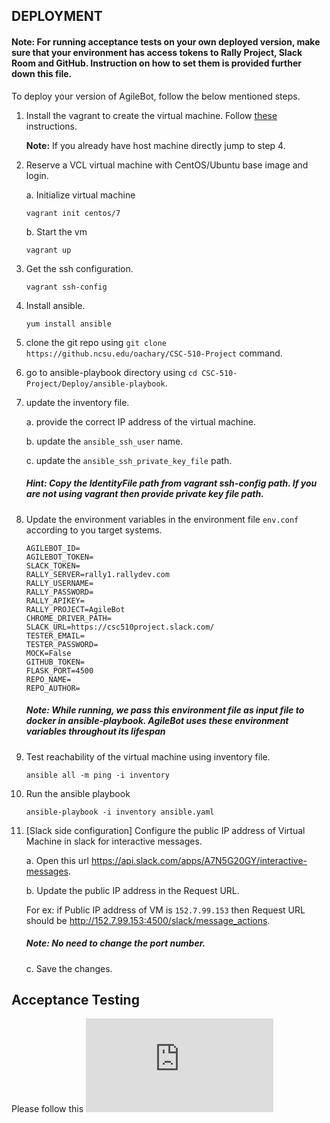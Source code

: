 ## DEPLOYMENT
 
#### Note: For running acceptance tests on your own deployed version, make sure that your environment has access tokens to Rally Project, Slack Room and GitHub. Instruction on how to set them is provided further down this file.
 
To deploy your version of AgileBot, follow the below mentioned steps. 

1. Install the vagrant to create the virtual machine. Follow [these](https://github.com/CSC-DevOps/CM/blob/master/VM.md) instructions.  

    **Note:** If you already have host machine directly jump to step 4.  

2. Reserve a VCL virtual machine with CentOS/Ubuntu base image and login.

   a. Initialize virtual machine

   ```
   vagrant init centos/7   
   ```
   b. Start the vm

   ```
   vagrant up
   ```

3. Get the ssh configuration. 

    ```
   vagrant ssh-config
    ```

4. Install ansible. 

    ```
    yum install ansible
    ```
    
5. clone the git repo using `git clone https://github.ncsu.edu/oachary/CSC-510-Project` command.

6. go to ansible-playbook directory using `cd CSC-510-Project/Deploy/ansible-playbook`. 

7. update the inventory file.

   a. provide the correct IP address of the virtual machine. 
   
   b. update the `ansible_ssh_user` name. 
   
   c. update the `ansible_ssh_private_key_file` path.
   
   ##### *Hint: Copy the IdentityFile path from vagrant ssh-config path. If you are not using vagrant then provide private key file path.*

8. Update the environment variables in the environment file `env.conf` according to you target systems.

      ```
      AGILEBOT_ID=
      AGILEBOT_TOKEN=
      SLACK_TOKEN=
      RALLY_SERVER=rally1.rallydev.com
      RALLY_USERNAME=
      RALLY_PASSWORD=
      RALLY_APIKEY=
      RALLY_PROJECT=AgileBot
      CHROME_DRIVER_PATH=
      SLACK_URL=https://csc510project.slack.com/
      TESTER_EMAIL=
      TESTER_PASSWORD=
      MOCK=False
      GITHUB_TOKEN=
      FLASK_PORT=4500
      REPO_NAME=
      REPO_AUTHOR=
      ```

    ##### *Note: While running, we pass this environment file as input file to docker in ansible-playbook. AgileBot uses these environment variables throughout its lifespan*

9. Test reachability of the virtual machine using inventory file.

    ```
    ansible all -m ping -i inventory 
    ```

10. Run the ansible playbook 

    ```
    ansible-playbook -i inventory ansible.yaml
    ```

11. [Slack side configuration] Configure the public IP address of Virtual Machine in slack for interactive messages. 

    a. Open this url https://api.slack.com/apps/A7N5G20GY/interactive-messages. 

    b. Update the public IP address in the Request URL.

      For ex: if Public IP address of VM is `152.7.99.153` then Request URL should be http://152.7.99.153:4500/slack/message_actions. 

      ##### *Note: No need to change the port number*.

    c. Save the changes.


## Acceptance Testing 
   
   Please follow this ![link](https://github.ncsu.edu/oachary/CSC-510-Project/blob/master/Deploy/TestCases.md)
